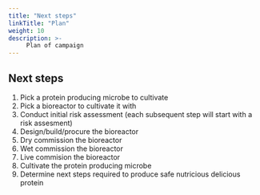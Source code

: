 ```yaml
---
title: "Next steps"
linkTitle: "Plan"
weight: 10
description: >-
     Plan of campaign
---
```


## Next steps

1. Pick a protein producing microbe to cultivate
2. Pick a bioreactor to cultivate it with
3. Conduct initial risk assessment (each subsequent step will start with a risk assesment)
4. Design/build/procure the bioreactor
5. Dry commission the bioreactor
6. Wet commission the bioreactor
7. Live commision the bioreactor
8. Cultivate the protein producing microbe
9. Determine next steps required to produce safe nutricious delicious protein

<br>